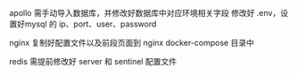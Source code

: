 apollo 需手动导入数据库，并修改好数据库中对应环境相关字段
修改好 .env，设置好mysql 的 ip、port、user、password 

nginx 复制好配置文件以及前段页面到 nginx docker-compose 目录中

redis 需提前修改好 server 和 sentinel 配置文件